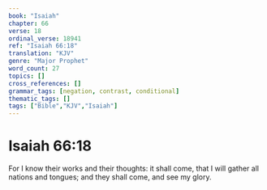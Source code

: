 ```yaml
---
book: "Isaiah"
chapter: 66
verse: 18
ordinal_verse: 18941
ref: "Isaiah 66:18"
translation: "KJV"
genre: "Major Prophet"
word_count: 27
topics: []
cross_references: []
grammar_tags: [negation, contrast, conditional]
thematic_tags: []
tags: ["Bible","KJV","Isaiah"]
---
```


# Isaiah 66:18

For I know their works and their thoughts: it shall come, that I will gather all nations and tongues; and they shall come, and see my glory.
